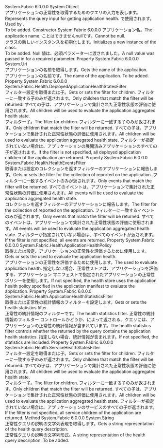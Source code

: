 <Type Name="ApplicationHealthQueryDescription" FullName="System.Fabric.Description.ApplicationHealthQueryDescription">
  <TypeSignature Language="C#" Value="public sealed class ApplicationHealthQueryDescription" />
  <TypeSignature Language="ILAsm" Value=".class public auto ansi sealed beforefieldinit ApplicationHealthQueryDescription extends System.Object" />
  <TypeSignature Language="DocId" Value="T:System.Fabric.Description.ApplicationHealthQueryDescription" />
  <TypeSignature Language="VB.NET" Value="Public NotInheritable Class ApplicationHealthQueryDescription" />
  <TypeSignature Language="F#" Value="type ApplicationHealthQueryDescription = class" />
  <AssemblyInfo>
    <AssemblyName>System.Fabric</AssemblyName>
    <AssemblyVersion>6.0.0.0</AssemblyVersion>
  </AssemblyInfo>
  <Base>
    <BaseTypeName>System.Object</BaseTypeName>
  </Base>
  <Interfaces />
  <Docs>
    <summary>
      <para><span data-ttu-id="ecbd6-101">アプリケーションの正常性を取得するためのクエリの入力を表します。</span><span class="sxs-lookup"><span data-stu-id="ecbd6-101">Represents the query input for getting application health.</span></span> <span data-ttu-id="ecbd6-102"><see cref="M:System.Fabric.FabricClient.HealthClient.GetApplicationHealthAsync(System.Fabric.Description.ApplicationHealthQueryDescription)" /> で使用されます。</span><span class="sxs-lookup"><span data-stu-id="ecbd6-102">Used by <see cref="M:System.Fabric.FabricClient.HealthClient.GetApplicationHealthAsync(System.Fabric.Description.ApplicationHealthQueryDescription)" />.</span></span></para>
    </summary>
    <remarks>To be added.</remarks>
  </Docs>
  <Members>
    <Member MemberName=".ctor">
      <MemberSignature Language="C#" Value="public ApplicationHealthQueryDescription (Uri applicationName);" />
      <MemberSignature Language="ILAsm" Value=".method public hidebysig specialname rtspecialname instance void .ctor(class System.Uri applicationName) cil managed" />
      <MemberSignature Language="DocId" Value="M:System.Fabric.Description.ApplicationHealthQueryDescription.#ctor(System.Uri)" />
      <MemberSignature Language="VB.NET" Value="Public Sub New (applicationName As Uri)" />
      <MemberSignature Language="F#" Value="new System.Fabric.Description.ApplicationHealthQueryDescription : Uri -&gt; System.Fabric.Description.ApplicationHealthQueryDescription" Usage="new System.Fabric.Description.ApplicationHealthQueryDescription applicationName" />
      <MemberType>Constructor</MemberType>
      <AssemblyInfo>
        <AssemblyName>System.Fabric</AssemblyName>
        <AssemblyVersion>6.0.0.0</AssemblyVersion>
      </AssemblyInfo>
      <Parameters>
        <Parameter Name="applicationName" Type="System.Uri" />
      </Parameters>
      <Docs>
        <param name="applicationName">
          <para><span data-ttu-id="ecbd6-103">アプリケーション名。</span><span class="sxs-lookup"><span data-stu-id="ecbd6-103">The application name.</span></span> <span data-ttu-id="ecbd6-104">ことはできません<languageKeyword>null</languageKeyword>です。</span><span class="sxs-lookup"><span data-stu-id="ecbd6-104">Cannot be <languageKeyword>null</languageKeyword>.</span></span></para>
        </param>
        <summary>
          <para><span data-ttu-id="ecbd6-105"><see cref="T:System.Fabric.Description.ApplicationHealthQueryDescription" /> クラスの新しいインスタンスを初期化します。</span><span class="sxs-lookup"><span data-stu-id="ecbd6-105">Initializes a new instance of the <see cref="T:System.Fabric.Description.ApplicationHealthQueryDescription" /> class.</span></span></para>
        </summary>
        <remarks>To be added.</remarks>
        <exception cref="T:System.ArgumentNullException">
          <para><span data-ttu-id="ecbd6-106">Null 値は、必須パラメーターに渡されました。</span><span class="sxs-lookup"><span data-stu-id="ecbd6-106">A null value was passed in for a required parameter.</span></span></para>
        </exception>
      </Docs>
    </Member>
    <Member MemberName="ApplicationName">
      <MemberSignature Language="C#" Value="public Uri ApplicationName { get; }" />
      <MemberSignature Language="ILAsm" Value=".property instance class System.Uri ApplicationName" />
      <MemberSignature Language="DocId" Value="P:System.Fabric.Description.ApplicationHealthQueryDescription.ApplicationName" />
      <MemberSignature Language="VB.NET" Value="Public ReadOnly Property ApplicationName As Uri" />
      <MemberSignature Language="F#" Value="member this.ApplicationName : Uri" Usage="System.Fabric.Description.ApplicationHealthQueryDescription.ApplicationName" />
      <MemberType>Property</MemberType>
      <AssemblyInfo>
        <AssemblyName>System.Fabric</AssemblyName>
        <AssemblyVersion>6.0.0.0</AssemblyVersion>
      </AssemblyInfo>
      <ReturnValue>
        <ReturnType>System.Uri</ReturnType>
      </ReturnValue>
      <Docs>
        <summary>
          <para><span data-ttu-id="ecbd6-107">アプリケーションの名前を取得します。</span><span class="sxs-lookup"><span data-stu-id="ecbd6-107">Gets the name of the application.</span></span></para>
        </summary>
        <value>
          <para><span data-ttu-id="ecbd6-108">アプリケーションの名前です。</span><span class="sxs-lookup"><span data-stu-id="ecbd6-108">The name of the application.</span></span></para>
        </value>
        <remarks>To be added.</remarks>
      </Docs>
    </Member>
    <Member MemberName="DeployedApplicationsFilter">
      <MemberSignature Language="C#" Value="public System.Fabric.Health.DeployedApplicationHealthStatesFilter DeployedApplicationsFilter { get; set; }" />
      <MemberSignature Language="ILAsm" Value=".property instance class System.Fabric.Health.DeployedApplicationHealthStatesFilter DeployedApplicationsFilter" />
      <MemberSignature Language="DocId" Value="P:System.Fabric.Description.ApplicationHealthQueryDescription.DeployedApplicationsFilter" />
      <MemberSignature Language="VB.NET" Value="Public Property DeployedApplicationsFilter As DeployedApplicationHealthStatesFilter" />
      <MemberSignature Language="F#" Value="member this.DeployedApplicationsFilter : System.Fabric.Health.DeployedApplicationHealthStatesFilter with get, set" Usage="System.Fabric.Description.ApplicationHealthQueryDescription.DeployedApplicationsFilter" />
      <MemberType>Property</MemberType>
      <AssemblyInfo>
        <AssemblyName>System.Fabric</AssemblyName>
        <AssemblyVersion>6.0.0.0</AssemblyVersion>
      </AssemblyInfo>
      <ReturnValue>
        <ReturnType>System.Fabric.Health.DeployedApplicationHealthStatesFilter</ReturnType>
      </ReturnValue>
      <Docs>
        <summary>
          <para><span data-ttu-id="ecbd6-109">フィルター設定を取得または<see cref="T:System.Fabric.Health.DeployedApplicationHealthState" />子。</span><span class="sxs-lookup"><span data-stu-id="ecbd6-109">Gets or sets the filter for <see cref="T:System.Fabric.Health.DeployedApplicationHealthState" /> children.</span></span> <span data-ttu-id="ecbd6-110">フィルターに一致する子のみが返されます。</span><span class="sxs-lookup"><span data-stu-id="ecbd6-110">Only children that match the filter will be returned.</span></span> <span data-ttu-id="ecbd6-111">すべての子は、アプリケーションで集計された正常性状態の評価に使用されます。</span><span class="sxs-lookup"><span data-stu-id="ecbd6-111">All children will be used to evaluate the application aggregated health state.</span></span></para>
        </summary>
        <value>
          <para><span data-ttu-id="ecbd6-112">フィルター<see cref="T:System.Fabric.Health.DeployedApplicationHealthStatesFilter" />子。</span><span class="sxs-lookup"><span data-stu-id="ecbd6-112">The filter for <see cref="T:System.Fabric.Health.DeployedApplicationHealthStatesFilter" /> children.</span></span></para>
        </value>
        <remarks>
          <para> <span data-ttu-id="ecbd6-113">フィルターに一致する子のみが返されます。</span><span class="sxs-lookup"><span data-stu-id="ecbd6-113">Only children that match the filter will be returned.</span></span> <span data-ttu-id="ecbd6-114">すべての子は、アプリケーションで集計された正常性状態の評価に使用されます。</span><span class="sxs-lookup"><span data-stu-id="ecbd6-114">All children will be used to evaluate the application aggregated health state.</span></span>
            <span data-ttu-id="ecbd6-115">フィルターが指定されていない場合は、アプリケーションの展開済みアプリケーションのすべての子が返されます。</span><span class="sxs-lookup"><span data-stu-id="ecbd6-115">If the filter is not specified, all deployed application children of the application are returned.</span></span></para>
        </remarks>
      </Docs>
    </Member>
    <Member MemberName="EventsFilter">
      <MemberSignature Language="C#" Value="public System.Fabric.Health.HealthEventsFilter EventsFilter { get; set; }" />
      <MemberSignature Language="ILAsm" Value=".property instance class System.Fabric.Health.HealthEventsFilter EventsFilter" />
      <MemberSignature Language="DocId" Value="P:System.Fabric.Description.ApplicationHealthQueryDescription.EventsFilter" />
      <MemberSignature Language="VB.NET" Value="Public Property EventsFilter As HealthEventsFilter" />
      <MemberSignature Language="F#" Value="member this.EventsFilter : System.Fabric.Health.HealthEventsFilter with get, set" Usage="System.Fabric.Description.ApplicationHealthQueryDescription.EventsFilter" />
      <MemberType>Property</MemberType>
      <AssemblyInfo>
        <AssemblyName>System.Fabric</AssemblyName>
        <AssemblyVersion>6.0.0.0</AssemblyVersion>
      </AssemblyInfo>
      <ReturnValue>
        <ReturnType>System.Fabric.Health.HealthEventsFilter</ReturnType>
      </ReturnValue>
      <Docs>
        <summary>
          <para><span data-ttu-id="ecbd6-116">取得または設定のコレクションを返すフィルター<see cref="T:System.Fabric.Health.HealthEvent" />のアプリケーションに報告します。</span><span class="sxs-lookup"><span data-stu-id="ecbd6-116">Gets or sets the filter for the collection of <see cref="T:System.Fabric.Health.HealthEvent" /> reported on the application.</span></span> <span data-ttu-id="ecbd6-117">フィルターに一致するイベントのみが返されます。</span><span class="sxs-lookup"><span data-stu-id="ecbd6-117">Only events that match the filter will be returned.</span></span> <span data-ttu-id="ecbd6-118">すべてのイベントは、アプリケーションで集計された正常性状態の評価に使用されます。</span><span class="sxs-lookup"><span data-stu-id="ecbd6-118">All events will be used to evaluate the application aggregated health state.</span></span></para>
        </summary>
        <value>
          <para><span data-ttu-id="ecbd6-119">コレクションを返すフィルター<see cref="T:System.Fabric.Health.HealthEvent" />のアプリケーションに報告します。</span><span class="sxs-lookup"><span data-stu-id="ecbd6-119">The filter for the collection of <see cref="T:System.Fabric.Health.HealthEvent" /> reported on the application.</span></span></para>
        </value>
        <remarks>
          <para> <span data-ttu-id="ecbd6-120">フィルターに一致するイベントのみが返されます。</span><span class="sxs-lookup"><span data-stu-id="ecbd6-120">Only events that match the filter will be returned.</span></span> <span data-ttu-id="ecbd6-121">すべてのイベントは、アプリケーションで集計された正常性状態の評価に使用されます。</span><span class="sxs-lookup"><span data-stu-id="ecbd6-121">All events will be used to evaluate the application aggregated health state.</span></span>
            <span data-ttu-id="ecbd6-122">フィルターが指定されていない場合は、すべてのイベントが返されます。</span><span class="sxs-lookup"><span data-stu-id="ecbd6-122">If the filter is not specified, all events are returned.</span></span></para>
        </remarks>
      </Docs>
    </Member>
    <Member MemberName="HealthPolicy">
      <MemberSignature Language="C#" Value="public System.Fabric.Health.ApplicationHealthPolicy HealthPolicy { get; set; }" />
      <MemberSignature Language="ILAsm" Value=".property instance class System.Fabric.Health.ApplicationHealthPolicy HealthPolicy" />
      <MemberSignature Language="DocId" Value="P:System.Fabric.Description.ApplicationHealthQueryDescription.HealthPolicy" />
      <MemberSignature Language="VB.NET" Value="Public Property HealthPolicy As ApplicationHealthPolicy" />
      <MemberSignature Language="F#" Value="member this.HealthPolicy : System.Fabric.Health.ApplicationHealthPolicy with get, set" Usage="System.Fabric.Description.ApplicationHealthQueryDescription.HealthPolicy" />
      <MemberType>Property</MemberType>
      <AssemblyInfo>
        <AssemblyName>System.Fabric</AssemblyName>
        <AssemblyVersion>6.0.0.0</AssemblyVersion>
      </AssemblyInfo>
      <ReturnValue>
        <ReturnType>System.Fabric.Health.ApplicationHealthPolicy</ReturnType>
      </ReturnValue>
      <Docs>
        <summary>
          <para><span data-ttu-id="ecbd6-123">取得または設定、<see cref="T:System.Fabric.Health.ApplicationHealthPolicy" />アプリケーションの正常性を評価するために使用します。</span><span class="sxs-lookup"><span data-stu-id="ecbd6-123">Gets or sets the <see cref="T:System.Fabric.Health.ApplicationHealthPolicy" /> used to evaluate the application health.</span></span></para>
        </summary>
        <value>
          <para><span data-ttu-id="ecbd6-124"><see cref="T:System.Fabric.Health.ApplicationHealthPolicy" />アプリケーションの正常性を評価するために使用します。</span><span class="sxs-lookup"><span data-stu-id="ecbd6-124">The <see cref="T:System.Fabric.Health.ApplicationHealthPolicy" /> used to evaluate application health.</span></span></para>
        </value>
        <remarks><span data-ttu-id="ecbd6-125">指定しない場合、正常性ストアは、アプリケーションを評価する、アプリケーション マニフェストで指定されたアプリケーションの正常性ポリシーを使用します。</span><span class="sxs-lookup"><span data-stu-id="ecbd6-125">If not specified, the health store uses the application health policy specified in the application manifest to evaluate the application.</span></span></remarks>
      </Docs>
    </Member>
    <Member MemberName="HealthStatisticsFilter">
      <MemberSignature Language="C#" Value="public System.Fabric.Health.ApplicationHealthStatisticsFilter HealthStatisticsFilter { get; set; }" />
      <MemberSignature Language="ILAsm" Value=".property instance class System.Fabric.Health.ApplicationHealthStatisticsFilter HealthStatisticsFilter" />
      <MemberSignature Language="DocId" Value="P:System.Fabric.Description.ApplicationHealthQueryDescription.HealthStatisticsFilter" />
      <MemberSignature Language="VB.NET" Value="Public Property HealthStatisticsFilter As ApplicationHealthStatisticsFilter" />
      <MemberSignature Language="F#" Value="member this.HealthStatisticsFilter : System.Fabric.Health.ApplicationHealthStatisticsFilter with get, set" Usage="System.Fabric.Description.ApplicationHealthQueryDescription.HealthStatisticsFilter" />
      <MemberType>Property</MemberType>
      <AssemblyInfo>
        <AssemblyName>System.Fabric</AssemblyName>
        <AssemblyVersion>6.0.0.0</AssemblyVersion>
      </AssemblyInfo>
      <ReturnValue>
        <ReturnType>System.Fabric.Health.ApplicationHealthStatisticsFilter</ReturnType>
      </ReturnValue>
      <Docs>
        <summary>
            <span data-ttu-id="ecbd6-126">取得または正常性の統計情報のフィルターを設定します。</span><span class="sxs-lookup"><span data-stu-id="ecbd6-126">Gets or sets the health statistics filter.</span></span>
            </summary>
        <value><span data-ttu-id="ecbd6-127">正常性の統計情報のフィルターです。</span><span class="sxs-lookup"><span data-stu-id="ecbd6-127">The health statistics filter.</span></span></value>
        <remarks>
          <para>
            <span data-ttu-id="ecbd6-128">正常性の統計情報のフィルター コントロールかどうか、<see cref="T:System.Fabric.Health.ApplicationHealth" />によって返される、クエリには、アプリケーションの正常性の統計情報が含まれています。</span><span class="sxs-lookup"><span data-stu-id="ecbd6-128">The health statistics filter controls whether the <see cref="T:System.Fabric.Health.ApplicationHealth" /> returned by the query contains the application health statistics.</span></span> <span data-ttu-id="ecbd6-129">指定しない場合、統計情報が含まれます。</span><span class="sxs-lookup"><span data-stu-id="ecbd6-129">If not specified, the statistics are included.</span></span>
            </para>
        </remarks>
      </Docs>
    </Member>
    <Member MemberName="ServicesFilter">
      <MemberSignature Language="C#" Value="public System.Fabric.Health.ServiceHealthStatesFilter ServicesFilter { get; set; }" />
      <MemberSignature Language="ILAsm" Value=".property instance class System.Fabric.Health.ServiceHealthStatesFilter ServicesFilter" />
      <MemberSignature Language="DocId" Value="P:System.Fabric.Description.ApplicationHealthQueryDescription.ServicesFilter" />
      <MemberSignature Language="VB.NET" Value="Public Property ServicesFilter As ServiceHealthStatesFilter" />
      <MemberSignature Language="F#" Value="member this.ServicesFilter : System.Fabric.Health.ServiceHealthStatesFilter with get, set" Usage="System.Fabric.Description.ApplicationHealthQueryDescription.ServicesFilter" />
      <MemberType>Property</MemberType>
      <AssemblyInfo>
        <AssemblyName>System.Fabric</AssemblyName>
        <AssemblyVersion>6.0.0.0</AssemblyVersion>
      </AssemblyInfo>
      <ReturnValue>
        <ReturnType>System.Fabric.Health.ServiceHealthStatesFilter</ReturnType>
      </ReturnValue>
      <Docs>
        <summary>
          <para><span data-ttu-id="ecbd6-130">フィルター設定を取得または<see cref="T:System.Fabric.Health.ServiceHealthState" />子。</span><span class="sxs-lookup"><span data-stu-id="ecbd6-130">Gets or sets the filter for <see cref="T:System.Fabric.Health.ServiceHealthState" /> children.</span></span> <span data-ttu-id="ecbd6-131">フィルターに一致する子のみが返されます。</span><span class="sxs-lookup"><span data-stu-id="ecbd6-131">Only children that match the filter will be returned.</span></span> <span data-ttu-id="ecbd6-132">すべての子は、アプリケーションで集計された正常性状態の評価に使用されます。</span><span class="sxs-lookup"><span data-stu-id="ecbd6-132">All children will be used to evaluate the application aggregated health state.</span></span></para>
        </summary>
        <value>
          <para><span data-ttu-id="ecbd6-133">フィルター<see cref="T:System.Fabric.Health.ServiceHealthState" />子。</span><span class="sxs-lookup"><span data-stu-id="ecbd6-133">The filter for <see cref="T:System.Fabric.Health.ServiceHealthState" /> children.</span></span></para>
        </value>
        <remarks>
          <para> <span data-ttu-id="ecbd6-134">フィルターに一致する子のみが返されます。</span><span class="sxs-lookup"><span data-stu-id="ecbd6-134">Only children that match the filter will be returned.</span></span> <span data-ttu-id="ecbd6-135">すべての子は、アプリケーションで集計された正常性状態の評価に使用されます。</span><span class="sxs-lookup"><span data-stu-id="ecbd6-135">All children will be used to evaluate the application aggregated health state.</span></span>
            <span data-ttu-id="ecbd6-136">フィルターが指定されていない場合は、アプリケーションのサービスのすべての子が返されます。</span><span class="sxs-lookup"><span data-stu-id="ecbd6-136">If the filter is not specified, all service children of the application are returned.</span></span></para>
        </remarks>
      </Docs>
    </Member>
    <Member MemberName="ToString">
      <MemberSignature Language="C#" Value="public override string ToString ();" />
      <MemberSignature Language="ILAsm" Value=".method public hidebysig virtual instance string ToString() cil managed" />
      <MemberSignature Language="DocId" Value="M:System.Fabric.Description.ApplicationHealthQueryDescription.ToString" />
      <MemberSignature Language="VB.NET" Value="Public Overrides Function ToString () As String" />
      <MemberSignature Language="F#" Value="override this.ToString : unit -&gt; string" Usage="applicationHealthQueryDescription.ToString " />
      <MemberType>Method</MemberType>
      <AssemblyInfo>
        <AssemblyName>System.Fabric</AssemblyName>
        <AssemblyVersion>6.0.0.0</AssemblyVersion>
      </AssemblyInfo>
      <ReturnValue>
        <ReturnType>System.String</ReturnType>
      </ReturnValue>
      <Parameters />
      <Docs>
        <summary>
            <span data-ttu-id="ecbd6-137">正常性クエリの説明の文字列表現を取得します。</span><span class="sxs-lookup"><span data-stu-id="ecbd6-137">Gets a string representation of the health query description.</span></span>
            </summary>
        <returns><span data-ttu-id="ecbd6-138">正常性クエリの説明の文字列形式。</span><span class="sxs-lookup"><span data-stu-id="ecbd6-138">A string representation of the health query description.</span></span></returns>
        <remarks>To be added.</remarks>
      </Docs>
    </Member>
  </Members>
</Type>